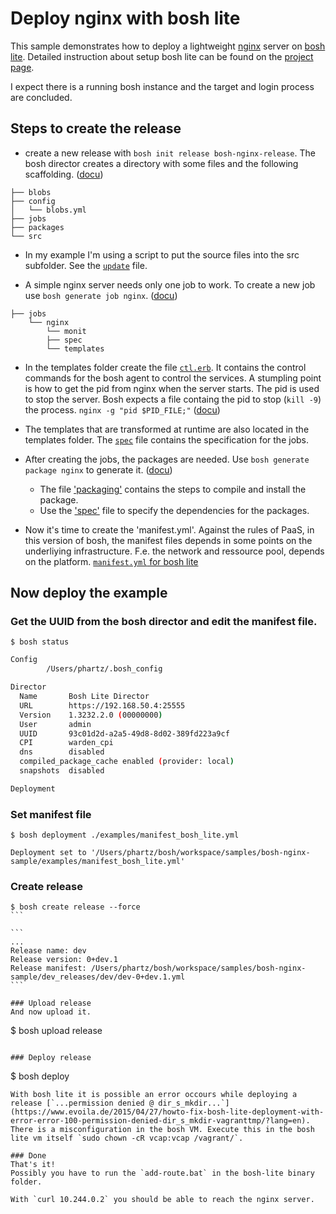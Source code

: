 # Deploy nginx with bosh lite
This sample demonstrates how to deploy a lightweight [nginx](https://nginx.org/) server on [bosh lite](https://github.com/cloudfoundry/bosh-lite). Detailed instruction about setup bosh lite can be found on the [project page](https://github.com/cloudfoundry/bosh-lite).

I expect there is a running bosh instance and the target and login process are concluded.

## Steps to create the release

* create a new release with `bosh init release bosh-nginx-release`. The bosh director creates a directory with some files and the following scaffolding. ([docu](http://bosh.io/docs/create-release.html))
```
├── blobs
├── config
│   └── blobs.yml
├── jobs
├── packages
└── src
```
* In my example I'm using a script to put the source files into the src subfolder. See the [`update`](https://github.com/phartz/bosh-nginx-sample/blob/master/update) file.

* A simple nginx server needs only one job to work. To create a new job use `bosh generate job nginx`. ([docu](http://bosh.io/docs/jobs.html))
```
├── jobs
    └── nginx
        └── monit
        ├── spec      
        └── templates
```
* In the templates folder create the file [`ctl.erb`](https://github.com/phartz/bosh-nginx-sample/blob/master/jobs/nginx/templates/ctl.erb). It contains the control commands for the bosh agent to control the services. A stumpling point is how to get the pid from nginx when the server starts. The pid is used to stop the server. Bosh expects a file containg the pid to stop \(`kill -9`\) the process. `nginx -g "pid $PID_FILE;"` ([docu](https://nginx.org/en/docs/switches.html))

* The templates that are transformed at runtime are also located in the templates folder. The [`spec`](https://github.com/phartz/bosh-nginx-sample/blob/master/jobs/nginx/spec) file contains the specification for the jobs.

* After creating the jobs, the packages are needed. Use `bosh generate package nginx` to generate it. ([docu](http://bosh.io/docs/packages.html))
  * The file ['packaging'](https://github.com/phartz/bosh-nginx-sample/blob/master/packages/nginx/packaging) contains the steps to compile and install the package.
  * Use the ['spec'](https://github.com/phartz/bosh-nginx-sample/blob/master/packages/nginx/spec) file to specify the dependencies for the packages.
  
* Now it's time to create the 'manifest.yml'. Against the rules of PaaS, in this version of bosh, the manifest files depends in some points on the underliying infrastructure. F.e. the network and ressource pool, depends on the platform.  [`manifest.yml` for bosh lite](https://github.com/phartz/bosh-nginx-sample/blob/master/examples/manifest_bosh_lite.yml)

## Now deploy the example
### Get the UUID from the bosh director and edit the manifest file.
```
$ bosh status
```

```bash
Config
        /Users/phartz/.bosh_config

Director
  Name       Bosh Lite Director
  URL        https://192.168.50.4:25555
  Version    1.3232.2.0 (00000000)
  User       admin
  UUID       93c01d2d-a2a5-49d8-8d02-389fd223a9cf
  CPI        warden_cpi
  dns        disabled
  compiled_package_cache enabled (provider: local)
  snapshots  disabled

Deployment
```
### Set manifest file 
```
$ bosh deployment ./examples/manifest_bosh_lite.yml
```

```
Deployment set to '/Users/phartz/bosh/workspace/samples/bosh-nginx-sample/examples/manifest_bosh_lite.yml'
```

### Create release
````
$ bosh create release --force
```

```
...
Release name: dev
Release version: 0+dev.1
Release manifest: /Users/phartz/bosh/workspace/samples/bosh-nginx-sample/dev_releases/dev/dev-0+dev.1.yml
```

### Upload release
And now upload it.
````
$ bosh upload release
```

### Deploy release
````
$ bosh deploy
```
With bosh lite it is possible an error occours while deploying a release [`...permission denied @ dir_s_mkdir...`](https://www.evoila.de/2015/04/27/howto-fix-bosh-lite-deployment-with-error-error-100-permission-denied-dir_s_mkdir-vagranttmp/?lang=en).
There is a misconfiguration in the bosh VM. Execute this in the bosh lite vm itself `sudo chown -cR vcap:vcap /vagrant/`.

### Done
That's it! 
Possibly you have to run the `add-route.bat` in the bosh-lite binary folder.

With `curl 10.244.0.2` you should be able to reach the nginx server.
